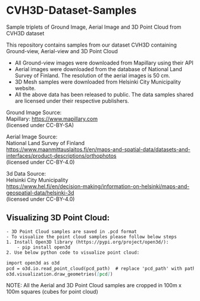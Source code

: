 # CVH3D-Dataset-Samples
Sample triplets of Ground Image, Aerial Image and 3D Point Cloud from CVH3D dataset

This repository contains samples from our dataset CVH3D containing Ground-view, Aerial-view and 3D Point Cloud<br>
- All Ground-view images were downloaded from Mapillary using their API<br>
- Aerial images were downloaded from the database of National Land Survey of Finland. The resolution of the aerial images is 50 cm.<br>
- 3D Mesh samples were downloaded from Helsinki City Municipality website.<br>
- All the above data has been released to public. The data samples shared are licensed under their respective publishers.<br>

Ground Image Source:<br>
Mapillary: https://www.mapillary.com<br>
(licensed under CC-BY-SA)<br>
 
Aerial Image Source:<br>
National Land Survey of Finland<br>
https://www.maanmittauslaitos.fi/en/maps-and-spatial-data/datasets-and-interfaces/product-descriptions/orthophotos<br>
(licensed under CC-BY-4.0)<br>
 
3d Data Source:<br>
Helsinki City Municipality<br>
https://www.hel.fi/en/decision-making/information-on-helsinki/maps-and-geospatial-data/helsinki-3d<br>
(licensed under CC-BY-4.0)<br>


## Visualizing 3D Point Cloud:
	- 3D Point Cloud samples are saved in .pcd format
	- To visualize the point cloud samples please follow below steps
	1. Install Open3D library (https://pypi.org/project/open3d/):
		- pip install open3d
	2. Use below python code to visualize point cloud:
 
```markdown
import open3d as o3d
pcd = o3d.io.read_point_cloud(pcd_path)  # replace 'pcd_path' with path to the pcd sample
o3d.visualization.draw_geometries([pcd])
```

NOTE: All the Aerial and 3D Point Cloud samples are cropped in 100m x 100m squares (cubes for point cloud)
